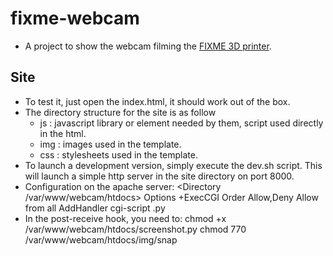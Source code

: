 fixme-webcam
============
- A project to show the webcam filming the [FIXME 3D printer](https://fixme.ch/wiki/Ultimaker).

Site
----
- To test it, just open the index.html, it should work out of the box.
- The directory structure for the site is as follow
    - js : javascript library or element needed by them, script used directly in the html.
    - img : images used in the template.
    - css : stylesheets used in the template.
- To launch a development version, simply execute the dev.sh script. This will launch a simple http server in the site directory on port 8000.
- Configuration on the apache server:
    <Directory /var/www/webcam/htdocs>
        Options +ExecCGI
        Order Allow,Deny
        Allow from all
        AddHandler cgi-script .py
    </Directory>
- In the post-receive hook, you need to:
  chmod +x /var/www/webcam/htdocs/screenshot.py
  chmod 770 /var/www/webcam/htdocs/img/snap
